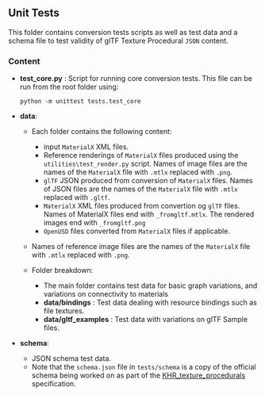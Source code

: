 ## Unit Tests

This folder contains conversion tests scripts as well as test data and a schema file to test validity of glTF Texture Procedural `JSON` content.

### Content

- **test_core.py** :  Script for running core conversion tests.
    This file can be run from the root folder using:
    ```
    python -m unittest tests.test_core
    ```
- **data**: 
    - Each folder contains the following content:
        - input `MaterialX` XML files. 
        - Reference renderings of `MaterialX` files produced using the `utilities\test_render.py` script. Names of image files are the names of the  `MaterialX` file with `.mtlx` replaced with `.png`.
        - `glTF` JSON produced from conversion of `MaterialX` files. Names of JSON files are the names of the  `MaterialX` file with `.mtlx` replaced with `.gltf`.
        - `MaterialX` XML files produced from convertion og `glTF` files. Names of MaterialX files end with
        `_fromgltf.mtlx`. The rendered images end with `_fromgltf.png`
        - `OpenUSD` files converted from `MaterialX` files if applicable.
    - Names of reference image files are the names of the  `MaterialX` file with `.mtlx` replaced with `.png`.

    - Folder breakdown:
        - The main folder contains test data for basic graph variations, and variations on connectivity to materials 
        - **data/bindings** : Test data dealing with resource bindings such as file textures.
        - **data/gltf_examples** : Test data with variations on glTF Sample files.

- **schema**:
    - JSON schema test data.
    - Note that the `schema.json` file in `tests/schema` is a copy of the official schema being worked on as part of the <a href="https://github.com/KhronosGroup/glTF/tree/KHR_texture_procedurals/extensions/2.0/Khronos/KHR_texture_procedurals">KHR_texture_procedurals</a> specification. 

